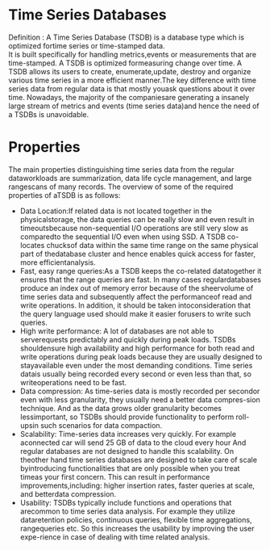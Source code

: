# Time Series Databases  
Definition : A Time Series Database (TSDB) is a database type which is optimized fortime series or time-stamped data.  
It is built specifically for handling metrics,events or measurements that are time-stamped. 
A TSDB is optimized formeasuring change over time.  A TSDB allows its users to create, enumerate,update, destroy and
organize various time series in a more efficient manner.The key difference with time series data from regular data is 
that mostly youask questions about it over time.  Nowadays, the majority of the companiesare generating a insanely large 
stream of metrics and events (time series data)and hence the need of a TSDBs is unavoidable.

#  Properties 

The  main  properties  distinguishing  time  series  data  from  the  regular  dataworkloads are summarization, data life cycle management, and large rangescans of many records.  The overview of some of the required properties of aTSDB is as follows:
<br>
- Data Location:If related data is not located together in the physicalstorage, the data queries can be really slow and even result in timeoutsbecause non-sequential I/O operations are still very slow as comparedto the sequential I/O even when using SSD. A TSDB co-locates chucksof data within the same time range on the same physical part of thedatabase cluster and hence enables quick access for faster, more efficientanalysis.<br>
- Fast,  easy  range  queries:As  a  TSDB  keeps  the  co-related  datatogether it ensures that the range queries are fast. In many cases regulardatabases produce an index out of memory error because of the sheervolume  of  time  series  data  and  subsequently  affect  the  performanceof  read  and  write  operations.   In  addition,  it  should  be  taken  intoconsideration that the query language used should make it easier forusers to write such queries.<br>
- High write performance: A lot of databases are not able to serverequests  predictably  and  quickly  during  peak  loads.   TSDBs  shouldensure high availability and high performance for both read and write operations during peak loads because they are usually designed to stayavailable even under the most demanding conditions.  Time series datais usually being recorded every second or even less than that, so writeoperations need to be fast.<br>
- Data compression: As time-series data is mostly recorded per secondor even with less granularity, they usually need a better data compres-sion technique.  And as the data grows older granularity becomes lessimportant, so TSDBs should provide functionality to perform roll-upsin such scenarios for data compaction.<br>
- Scalability: Time-series data increases very quickly.  For example aconnected car will send 25 GB of data to the cloud every hour And regular databases are not designed to handle this scalability.  On theother hand time series databases are designed to take care of scale byintroducing functionalities that are only possible when you treat timeas  your  first  concern.   This  can  result  in  performance  improvements,including:  higher  insertion  rates,  faster  queries  at  scale,  and  betterdata compression.<br>
- Usability: TSDBs typically include functions and operations that arecommon  to  time  series  data  analysis.   For  example  they  utilize  dataretention policies, continuous queries, flexible time aggregations, rangequeries etc.  So this increases the usability by improving the user expe-rience in case of dealing with time related analysis.<br>
